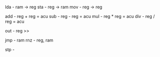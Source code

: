 lda - ram -> reg
sta - reg -> ram
mov - reg -> reg

add - reg + reg = acu
sub - reg - reg = acu
mul - reg * reg = acu
div - reg / reg = acu

out - reg >>

jmp - ram
rnz - reg, ram

stp - 
